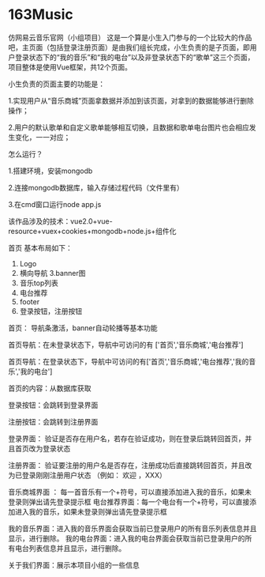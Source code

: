 # 163Music
仿网易云音乐官网（小组项目）
这是一个算是小生入门参与的一个比较大的作品吧，主页面（包括登录注册页面）是由我们组长完成，小生负责的是子页面，即用户登录状态下的“我的音乐”和“我的电台”以及非登录状态下的“歌单”这三个页面，项目整体是使用Vue框架，共12个页面。

小生负责的页面主要的功能是：

1.实现用户从“音乐商城”页面拿数据并添加到该页面，对拿到的数据能够进行删除操作；

2.用户的默认歌单和自定义歌单能够相互切换，且数据和歌单电台图片也会相应发生变化，一一对应；

怎么运行？

1.搭建环境，安装mongodb

2.连接mongodb数据库，输入存储过程代码（文件里有）

3.在cmd窗口运行node app.js

该作品涉及的技术：vue2.0+vue-resource+vuex+cookies+mongodb+node.js+组件化

首页
基本布局如下：

1. Logo 
2. 横向导航
3.banner图
4. 音乐top列表
5. 电台推荐
6. footer
7. 登录按钮，注册按钮

首页： 导航条激活，banner自动轮播等基本功能

首页导航：在未登录状态下，导航中可访问的有 ['首页','音乐商城','电台推荐']

首页导航：在登录状态下，导航中可访问的有['首页','音乐商城','电台推荐','我的音乐','我的电台']

首页的内容：从数据库获取

登录按钮：会跳转到登录界面

注册按钮：会跳转到注册界面

登录界面： 验证是否存在用户名，若存在验证成功，则在登录后跳转回首页，并且首页改为登录状态

注册界面： 验证要注册的用户名是否存在，注册成功后直接跳转回首页，并且改为已登录刚刚注册用户状态
（例如： 欢迎 ，XXX）

音乐商城界面 ： 每一首音乐有一个+符号，可以直接添加进入我的音乐，如果未登录则弹出请先登录提示框
电台推荐界面：每一个电台有一个+符号，可以直接添加进入我的音乐，如果未登录则弹出请先登录提示框

我的音乐界面：进入我的音乐界面会获取当前已登录用户的所有音乐列表信息并且显示，进行删除。
我的电台界面：进入我的电台界面会获取当前已登录用户的所有电台列表信息并且显示，进行删除。

关于我们界面：展示本项目小组的一些信息
